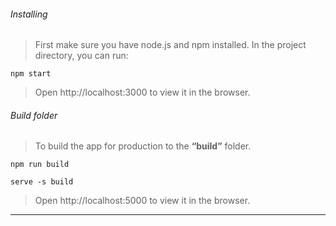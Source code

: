 ###### Installing
> First make sure you have node.js and npm installed.
> In the project directory, you can run:

```
npm start 
```

> Open http://localhost:3000 to view it in the browser.


###### Build folder
> To build the app for production to the **“build”** folder.

```
npm run build 
```

```
serve -s build
```

> Open http://localhost:5000 to view it in the browser.


---